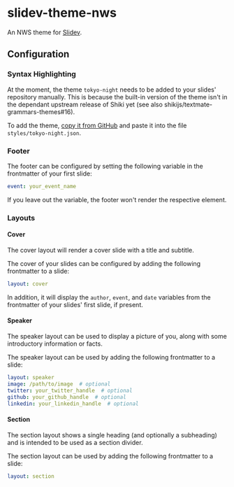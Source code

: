 # slidev-theme-nws

An NWS theme for [Slidev](https://sli.dev).

## Configuration

### Syntax Highlighting

At the moment, the theme `tokyo-night` needs to be added to your slides' repository manually. This is because the built-in version of the theme isn't in the dependant upstream release of Shiki yet (see also shikijs/textmate-grammars-themes#16).

To add the theme, [copy it from GitHub](https://github.com/shikijs/textmate-grammars-themes/blob/main/packages/tm-themes/themes/tokyo-night.json) and paste it into the file `styles/tokyo-night.json`.

### Footer

The footer can be configured by setting the following variable in the frontmatter of your first slide:

```yaml
event: your_event_name
```

If you leave out the variable, the footer won't render the respective element.

### Layouts

#### Cover

The cover layout will render a cover slide with a title and subtitle.

The cover of your slides can be configured by adding the following frontmatter to a slide:

```yaml
layout: cover
```

In addition, it will display the `author`, `event`, and `date` variables from the frontmatter of your slides' first slide, if present.


#### Speaker

The speaker layout can be used to display a picture of you, along with some introductory information or facts.

The speaker layout can be used by adding the following frontmatter to a slide:

```yaml
layout: speaker
image: /path/to/image  # optional
twitter: your_twitter_handle  # optional
github: your_github_handle  # optional
linkedin: your_linkedin_handle  # optional
```

#### Section

The section layout shows a single heading (and optionally a subheading) and is intended to be used as a section divider.

The section layout can be used by adding the following frontmatter to a slide:

```yaml
layout: section
```
